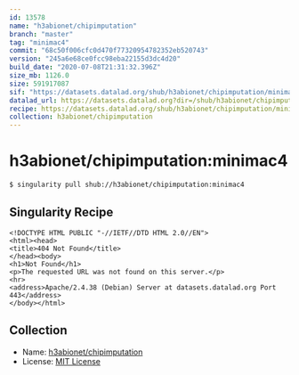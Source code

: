 ```yaml
---
id: 13578
name: "h3abionet/chipimputation"
branch: "master"
tag: "minimac4"
commit: "68c50f006cfc0d470f77320954782352eb520743"
version: "245a6e68ce0fcc98eba22155d3dc4d20"
build_date: "2020-07-08T21:31:32.396Z"
size_mb: 1126.0
size: 591917087
sif: "https://datasets.datalad.org/shub/h3abionet/chipimputation/minimac4/2020-07-08-68c50f00-245a6e68/245a6e68ce0fcc98eba22155d3dc4d20.sif"
datalad_url: https://datasets.datalad.org?dir=/shub/h3abionet/chipimputation/minimac4/2020-07-08-68c50f00-245a6e68/
recipe: https://datasets.datalad.org/shub/h3abionet/chipimputation/minimac4/2020-07-08-68c50f00-245a6e68/Singularity
collection: h3abionet/chipimputation
---
```


# h3abionet/chipimputation:minimac4

```bash
$ singularity pull shub://h3abionet/chipimputation:minimac4
```

## Singularity Recipe

```singularity
<!DOCTYPE HTML PUBLIC "-//IETF//DTD HTML 2.0//EN">
<html><head>
<title>404 Not Found</title>
</head><body>
<h1>Not Found</h1>
<p>The requested URL was not found on this server.</p>
<hr>
<address>Apache/2.4.38 (Debian) Server at datasets.datalad.org Port 443</address>
</body></html>
```

## Collection

 - Name: [h3abionet/chipimputation](https://github.com/h3abionet/chipimputation)
 - License: [MIT License](https://api.github.com/licenses/mit)


